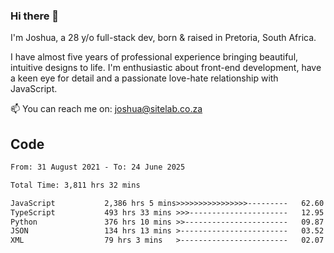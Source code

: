 ### Hi there 👋

I'm Joshua, a 28 y/o full-stack dev, born & raised in Pretoria, South Africa. 

I have almost five years of professional experience bringing beautiful, intuitive designs to life. I'm enthusiastic about front-end development, have a keen eye for detail and a passionate love-hate relationship with JavaScript.

📫 You can reach me on: joshua@sitelab.co.za

## **Code**

<!--START_SECTION:waka-->

```txt
From: 31 August 2021 - To: 24 June 2025

Total Time: 3,811 hrs 32 mins

JavaScript           2,386 hrs 5 mins>>>>>>>>>>>>>>>>---------   62.60 %
TypeScript           493 hrs 33 mins >>>----------------------   12.95 %
Python               376 hrs 10 mins >>-----------------------   09.87 %
JSON                 134 hrs 13 mins >------------------------   03.52 %
XML                  79 hrs 3 mins   >------------------------   02.07 %
```

<!--END_SECTION:waka-->
